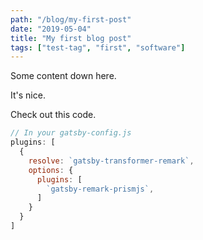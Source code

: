 ```yaml
---
path: "/blog/my-first-post"
date: "2019-05-04"
title: "My first blog post"
tags: ["test-tag", "first", "software"]
---
```


Some content down here.

It's nice.

Check out this code.

```javascript
// In your gatsby-config.js
plugins: [
  {
    resolve: `gatsby-transformer-remark`,
    options: {
      plugins: [
        `gatsby-remark-prismjs`,
      ]
    }
  }
]
```